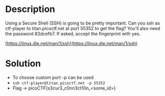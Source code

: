 # Description
Using a Secure Shell (SSH) is going to be pretty important. Can you ssh as ctf-player to titan.picoctf.net at port 55352 to get the flag? You'll also need the password 83dcefb7. If asked, accept the fingerprint with yes.

[https://linux.die.net/man/1/ssh](https://linux.die.net/man/1/ssh)

# Solution
- To choose custom port -p can be used
- `ssh ctf-player@titan.picoctf.net -p 55352`
- Flag -> picoCTF{s3cur3_c0nn3ct10n_<some_id>}